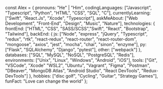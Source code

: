 const Alex = {
    pronouns: "He" | "Him",
    codingLanguages: ["Javascript", "Typescript", "Python", "HTML", "CSS", "SQL", "C"],
    currentlyLearning: ["Swift", "React.Js", "Xcode", "Typescript"],
    askMeAbout: ["Web Development", "Front-End", "Design", "Music", "Nature"],
    technologies: {
        frontEnd: ["HTML", "CSS", "SASS/SCSS","Swift", "React", "Bootstrap", "Tailwind"],
        backEnd: {
            js: ["Node", "express", "jQuery", "Typescript", "redux", "rtk", "react-redux", "react-router", "react-router-dom",
            "mongoose", "axios", "jest", "mocha", "chai", "sinon", "enzyme"],
            py: ["Flask", "SQLAlchemy", "Django", "pytest"],
	    other: ["webpack"]
        },
        databases: ["SQL", "MySQL", "NoSQL", "PostgreSQL", "Redis"],
        environments: ["Unix", "Linux", "Windows", "Android", "iOS"],
        tools: ["Git", "VSCode", "Xcode" "WSL2", "Ubuntu", "Vagrant", "Figma", "Postman", "DBeaver",
        "MongoDB Atlas", "Android Studio", "React DevTools", "Redux-DevTools"]
    },
    hobbies: ["disc golf", "Cycling", "Guitar", "Strategy Games"],
    funFact: "Love can change the world"
};
